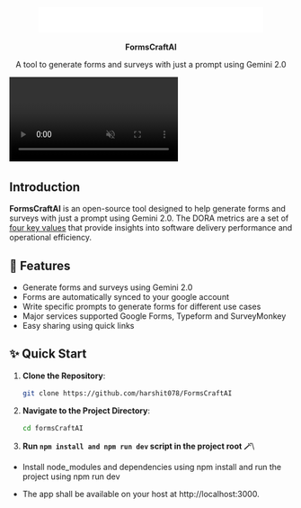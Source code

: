 <br /><br />
<p align="center">
<a href="https://www.formscraftai.me/"><img src="/public/logos.png"  width=400px></a>
</p>

<p align="center"><b>FormsCraftAI</b></p>
<p align="center">A tool to generate forms and surveys with just a prompt using Gemini 2.0</p>


<video autoplay loop muted playsinline>
  <source src="/public/demo.mp4" type="video/mp4">
</video>


## Introduction
**FormsCraftAI** is an open-source tool designed to help generate forms and surveys with just a prompt using Gemini 2.0. The DORA metrics are a set of [four key values](https://dora.dev/guides/dora-metrics-four-keys/) that provide insights into software delivery performance and operational efficiency.

## 🚀 Features

- Generate forms and surveys using Gemini 2.0
- Forms are automatically synced to your google account
- Write specific prompts to generate forms for different use cases
- Major services supported Google Forms, Typeform and SurveyMonkey
- Easy sharing using quick links

## ✨ Quick Start

1. **Clone the Repository**:

   ```bash
   git clone https://github.com/harshit078/FormsCraftAI
   ```

2. **Navigate to the Project Directory**:

   ```bash
   cd formsCraftAI
   ```

3. **Run `npm install and npm run dev` script in the project root 🪄**\

- Install node_modules and dependencies using npm install and run the project using npm run dev

- The app shall be available on your host at http://localhost:3000.
